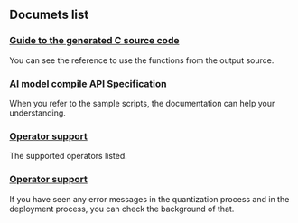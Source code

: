 
## Documets list  


### [Guide to the generated C source code](runtime_api.md)
You can see the reference to use the functions from the output source.  

### [AI model compile API Specification](https://renesas.github.io/ruhmi-framework-mcu/mera_api.html) 
When you refer to the sample scripts, the documentation can help your understanding.  

### [Operator support](operator_support.md)
The supported operators listed.  

### [Operator support](operator_support.md)
If you have seen any error messages in the quantization process and in the deployment process, you can check the background of that.  
